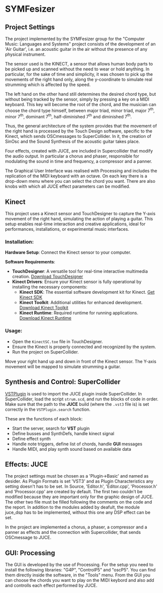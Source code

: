 # SYMFesizer
## Project Settings
The project implemented by the SYMFesizer group for the "Computer Music: Languages and Systems" project consists of the development of an 'Air Guitar', i.e. an acoustic guitar in the air without the presence of any physical instrument. 

The sensor used is the KINECT, a sensor that allows human body parts to be picked up and scanned without the need to wear or hold anything. In particular, for the sake of time and simplicity, it was chosen to pick up the movements of the right hand only, along the y-coordinate to simulate real strumming which is affected by the speed.

The left hand on the other hand still determines the desired chord type, but without being tracked by the sensor, simply by pressing a key on a MIDI keyboard. This key will become the root of the chord, and the musician can choose the chord type himself, between  major
triad, minor triad, major 7<sup>th</sup>, minor 7<sup>th</sup>, dominant 7<sup>th</sup>, half-diminished 7<sup>th</sup> and diminished 7<sup>th</sup>.

Thus, the general architecture of the system provides that the movement of the right hand is processed by the Touch Design software, specific to the Kinect, which sends OSCmessages to SuperCollider. In it, the creation of SinOsc and the Sound Synthesis of the acoustic guitar takes place. 

Four effects, created with JUCE, are included in Supercollider that modify the audio output. In particular a chorus and phaser, responsible for modulating the sound in time and frequency, a compressor and a panner. 

The Graphical User Interface was realised with Processing and includes the replication of the MIDI keyboard with an octave. On each key there is a drop-down menu where you can select the chord you want. There are also knobs with which all JUCE effect parameters can be modified.  

## Kinect
This project uses a Kinect sensor and TouchDesigner to capture the Y-axis movement of the right hand, simulating the action of playing a guitar. 
This setup enables real-time interaction and creative applications, ideal for performances, installations, or experimental music interfaces.
### Installation:

**Hardware Setup**: Connect the Kinect sensor to your computer.

**Software Requirements**:

- **TouchDesigner**: A versatile tool for real-time interactive multimedia creation. [Download TouchDesigner](https://derivative.ca/)
- **Kinect Drivers**: Ensure your Kinect sensor is fully operational by installing the necessary components:
  - **Kinect SDK**: The essential software development kit for Kinect. [Get Kinect SDK](https://developer.microsoft.com/en-us/windows/kinect)
  - **Kinect Toolkit**: Additional utilities for enhanced development. [Download Kinect Toolkit](https://www.microsoft.com/en-us/download/details.aspx?id=40276)
  - **Kinect Runtime**: Required runtime for running applications. [Download Kinect Runtime](https://www.microsoft.com/en-us/download/details.aspx?id=44561)

### Usage:
- Open the `KinectSC.toe` file in TouchDesigner. 
- Ensure the Kinect is properly connected and recognized by the system. 
- Run the project on SuperCollider.
  
Move your right hand up and down in front of the Kinect sensor. The Y-axis movement will be mapped to simulate strumming a guitar.


## Synthesis and Control: SuperCollider
[VSTPlugin](https://git.iem.at/pd/vstplugin) is used to import the JUCE plugin inside SuperCollider.
In SuperCollider, load the script `strum.scd`, and run the blocks of code in order. Make sure that the path to the **JUCE** build (where the `.vst3` file is) is set correctly in the `VSTPlugin.search` function.

These are the functions of each block:
- Start the server, search for **VST** plugin
- Define busses and SynthDefs, handle kinect signal
- Define effect synth
- Handle note triggers, define list of chords, handle **GUI** messages
- Handle MIDI, and play synth sound based on available data

## Effects: JUCE
The project settings must be chosen as a 'Plugin->Basic' and named as desider. 
As Plugin Formats is set 'VST3' and as Plugin Characteristics any setting doesn't has to be set.
In Source, 'Editor.h', 'Editor.cpp', 'Processor.h' and 'Processor.cpp' are created by default. The first two couldn't be modified because they are important only for the graphic design of JUCE. The other two file must be filled following the comments on the code and the report. 
In addition to the modules added by deafult, the module juce_dsp has to be implemented, without this one any DSP effect can be set. 

In the project are implemented a chorus, a phaser, a compressor and a panner as effects and the connection with Supercollider, that sends OSCmessage to JUCE. 

## GUI: Processing
The GUI is developed by the use of Processing. For the setup you need to install the following libraries: "G4P", "ControlP5" and "oscP5". You can find them directly inside the software, in the "Tools" menu. 
From the GUI you can choose the chords you want to play on the MIDI keybord and also add and controlls each effect performed by JUCE.   
